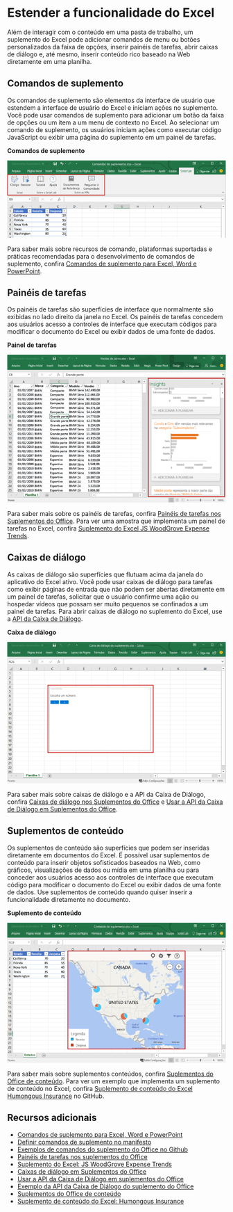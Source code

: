 # <a name="extend-excel-functionality"></a>Estender a funcionalidade do Excel

Além de interagir com o conteúdo em uma pasta de trabalho, um suplemento do Excel pode adicionar comandos de menu ou botões personalizados da faixa de opções, inserir painéis de tarefas, abrir caixas de diálogo e, até mesmo, inserir conteúdo rico baseado na Web diretamente em uma planilha.

## <a name="add-in-commands"></a>Comandos de suplemento

Os comandos de suplemento são elementos da interface de usuário que estendem a interface de usuário do Excel e iniciam ações no suplemento. Você pode usar comandos de suplemento para adicionar um botão da faixa de opções ou um item a um menu de contexto no Excel. Ao selecionar um comando de suplemento, os usuários iniciam ações como executar código JavaScript ou exibir uma página do suplemento em um painel de tarefas. 

**Comandos de suplemento**

![Comandos de suplemento no Excel](../images/Excel_add-in_commands_Script-Lab.png)

Para saber mais sobre recursos de comando, plataformas suportadas e práticas recomendadas para o desenvolvimento de comandos de suplemento, confira [Comandos de suplemento para Excel, Word e PowerPoint](../design/add-in-commands.md).

## <a name="task-panes"></a>Painéis de tarefas

Os painéis de tarefas são superfícies de interface que normalmente são exibidas no lado direito da janela no Excel. Os painéis de tarefas concedem aos usuários acesso a controles de interface que executam códigos para modificar o documento do Excel ou exibir dados de uma fonte de dados. 

**Painel de tarefas**

![Suplemento do painel de tarefas no Excel](../images/Excel_add-in_task_pane_Insights.png)

Para saber mais sobre os painéis de tarefas, confira [Painéis de tarefas nos Suplementos do Office](../design/task-pane-add-ins.md). Para ver uma amostra que implementa um painel de tarefas no Excel, confira [Suplemento do Excel JS WoodGrove Expense Trends](https://github.com/OfficeDev/Excel-Add-in-WoodGrove-Expense-Trends).

## <a name="dialog-boxes"></a>Caixas de diálogo

As caixas de diálogo são superfícies que flutuam acima da janela do aplicativo do Excel ativo. Você pode usar caixas de diálogo para tarefas como exibir páginas de entrada que não podem ser abertas diretamente em um painel de tarefas, solicitar que o usuário confirme uma ação ou hospedar vídeos que possam ser muito pequenos se confinados a um painel de tarefas. Para abrir caixas de diálogo no suplemento do Excel, use a [API da Caixa de Diálogo](../../reference/shared/officeui.md).

**Caixa de diálogo**

![Caixa de diálogo do suplemento no Excel](../images/Excel_add-in_dialog_choose-number.png)

Para saber mais sobre caixas de diálogo e a API da Caixa de Diálogo, confira [Caixas de diálogo nos Suplementos do Office](../design/dialog-boxes.md) e [Usar a API da Caixa de Diálogo em Suplementos do Office](../develop/dialog-api-in-office-add-ins.md).

## <a name="content-add-ins"></a>Suplementos de conteúdo

Os suplementos de conteúdo são superfícies que podem ser inseridas diretamente em documentos do Excel. É possível usar suplementos de conteúdo para inserir objetos sofisticados baseados na Web, como gráficos, visualizações de dados ou mídia em uma planilha ou para conceder aos usuários acesso aos controles de interface que executam código para modificar o documento do Excel ou exibir dados de uma fonte de dados. Use suplementos de conteúdo quando quiser inserir a funcionalidade diretamente no documento.

**Suplemento de conteúdo**

![Suplemento de conteúdo no Excel](../images/Excel_add-in_content_map.png)

Para saber mais sobre suplementos conteúdos, confira [Suplementos do Office de conteúdo](../design/content-add-ins.md). Para ver um exemplo que implementa um suplemento de conteúdo no Excel, confira [Suplemento de conteúdo do Excel Humongous Insurance](https://github.com/OfficeDev/Excel-Content-Add-in-Humongous-Insurance) no GitHub.

## <a name="additional-resources"></a>Recursos adicionais

- [Comandos de suplemento para Excel, Word e PowerPoint](../design/add-in-commands.md)
- [Definir comandos de suplemento no manifesto](../develop/define-add-in-commands.md)
- [Exemplos de comandos do suplemento do Office no Github](https://github.com/OfficeDev/Office-Add-in-Commands-Samples/)
- [Painéis de tarefas nos suplementos do Office](../design/task-pane-add-ins.md)
- [Suplemento do Excel: JS WoodGrove Expense Trends](https://github.com/OfficeDev/Excel-Add-in-WoodGrove-Expense-Trends)
- [Caixas de diálogo em Suplementos do Office](../design/dialog-boxes.md)
- [Usar a API da Caixa de Diálogo em suplementos do Office](../develop/dialog-api-in-office-add-ins.md)
- [Exemplo da API da Caixa de Diálogo do suplemento do Office](https://github.com/OfficeDev/Office-Add-in-Dialog-API-Simple-Example)
- [Suplementos do Office de conteúdo](../design/content-add-ins.md)
- [Suplemento de conteúdo do Excel: Humongous Insurance](https://github.com/OfficeDev/Excel-Content-Add-in-Humongous-Insurance)
